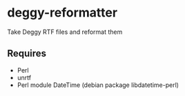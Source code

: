 deggy-reformatter
=================

Take Deggy RTF files and reformat them

Requires
--------

* Perl
* unrtf
* Perl module DateTime (debian package libdatetime-perl)

